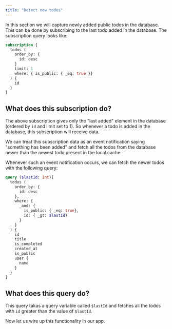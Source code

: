 ```yaml
---
title: "Detect new todos"
---
```


In this section we will capture newly added public todos in the database. This can be done by subscribing to the last todo added in the database. The subscription query looks like:

```graphql
subscription {
  todos (
    order_by: {
      id: desc
    }
    limit: 1
    where: { is_public: { _eq: true }}
  ) {
    id
  }
}
```

What does this subscription do?
-------------------------------

The above subscription gives only the "last added" element in the database (ordered by `id` and limit set to 1). So whenever a todo is added in the database, this subscription will receive data.

We can treat this subscription data as an event notification saying "something has been added" and fetch all the todos from the database newer than the newest todo present in the local cache.

Whenever such an event notification occurs, we can fetch the newer todos with the following query:

```graphql
query ($lastId: Int){
  todos (
    order_by: {
      id: desc
    },
    where: {
      _and: {
        is_public: { _eq: true},
        id: { _gt: $lastId}
      }
    }
  ) {
    id
    title
    is_completed
    created_at
    is_public
    user {
      name
    }
  }
}
```

What does this query do?
-----------------------

This query takas a query variable called `$lastId` and fetches all the todos with `id` greater than the value of `$lastId`.

Now let us wire up this functionality in our app.
